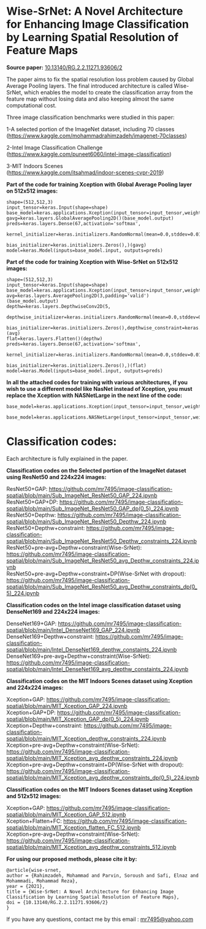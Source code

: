 # Wise-SrNet: A Novel Architecture for Enhancing Image Classification by Learning Spatial Resolution of Feature Maps

**Source paper:** [10.13140/RG.2.2.11271.93606/2](https://doi.org/10.13140/RG.2.2.11271.93606/2)

The paper aims to fix the spatial resolution loss problem caused by Global Average Pooling layers. The final introduced architecture is called Wise-SrNet, which enables the model to create the classification array from the feature map without losing data and also keeping almost the same computational cost.

Three image classification benchmarks were studied in this paper:

1-A selected portion of the ImageNet dataset, including 70 classes </br> (https://www.kaggle.com/mohammadrahimzadeh/imagenet-70classes)

2-Intel Image Classification Challenge  </br> (https://www.kaggle.com/puneet6060/intel-image-classification) </br> 

3-MIT Indoors Scenes  </br> (https://www.kaggle.com/itsahmad/indoor-scenes-cvpr-2019) </br> 

**Part of the code for training Xception with Global Average Pooling layer on 512x512 images:**

```
shape=(512,512,3)
input_tensor=keras.Input(shape=shape)
base_model=keras.applications.Xception(input_tensor=input_tensor,weights='imagenet',include_top=False)
gavg=keras.layers.GlobalAveragePooling2D()(base_model.output)
preds=keras.layers.Dense(67,activation='softmax',
                          kernel_initializer=keras.initializers.RandomNormal(mean=0.0,stddev=0.01),
                          bias_initializer=keras.initializers.Zeros(),)(gavg)
model=keras.Model(inputs=base_model.input, outputs=preds) 
```

**Part of the code for training Xception with Wise-SrNet on 512x512 images:**

```
shape=(512,512,3)
input_tensor=keras.Input(shape=shape)
base_model=keras.applications.Xception(input_tensor=input_tensor,weights='imagenet',include_top=False)
avg=keras.layers.AveragePooling2D(3,padding='valid')(base_model.output)
depthw=keras.layers.DepthwiseConv2D(5,
                                      depthwise_initializer=keras.initializers.RandomNormal(mean=0.0,stddev=0.01),
                                      bias_initializer=keras.initializers.Zeros(),depthwise_constraint=keras.constraints.NonNeg())(avg)
flat=keras.layers.Flatten()(depthw)
preds=keras.layers.Dense(67,activation='softmax',
                          kernel_initializer=keras.initializers.RandomNormal(mean=0.0,stddev=0.01),
                          bias_initializer=keras.initializers.Zeros(),)(flat)
model=keras.Model(inputs=base_model.input, outputs=preds)  
```

**In all the attached codes for training with various architectures, if you wish to use a different model like NasNet instead of Xception, you must replace the Xception with NASNetLarge in the next line of the code:**

```
base_model=keras.applications.Xception(input_tensor=input_tensor,weights='imagenet',include_top=False)

base_model=keras.applications.NASNetLarge(input_tensor=input_tensor,weights='imagenet',include_top=False)
```

# Classification codes:

Each architecture is fully explained in the paper.

**Classification codes on the Selected portion of the ImageNet dataset using ResNet50 and 224x224 images:** 

ResNet50+GAP: https://github.com/mr7495/image-classification-spatial/blob/main/Sub_ImageNet_ResNet50_GAP_224.ipynb
ResNet50+GAP+DP: https://github.com/mr7495/image-classification-spatial/blob/main/Sub_ImageNet_ResNet50_GAP_dp(0_5)_224.ipynb
ResNet50+Depthw: https://github.com/mr7495/image-classification-spatial/blob/main/Sub_ImageNet_ResNet50_Depthw_224.ipynb</br> 
ResNet50+Depthw+constraint: https://github.com/mr7495/image-classification-spatial/blob/main/Sub_ImageNet_ResNet50_Depthw_constraints_224.ipynb</br> 
ResNet50+pre-avg+Depthw+constraint(Wise-SrNet): https://github.com/mr7495/image-classification-spatial/blob/main/Sub_ImageNet_ResNet50_avg_Depthw_constraints_224.ipynb</br> 
ResNet50+pre-avg+Depthw+constraint+DP(Wise-SrNet with dropout): https://github.com/mr7495/image-classification-spatial/blob/main/Sub_ImageNet_ResNet50_avg_Depthw_constraints_dp(0_5)_224.ipynb


**Classification codes on the Intel image classification dataset using DenseNet169 and 224x224 images:** 

DenseNet169+GAP: https://github.com/mr7495/image-classification-spatial/blob/main/Intel_DenseNet169_GAP_224.ipynb</br> 
DenseNet169+Depthw+constraint: https://github.com/mr7495/image-classification-spatial/blob/main/Intel_DenseNet169_depthw_constaints_224.ipynb</br> 
DenseNet169+pre-avg+Depthw+constraint(Wise-SrNet): https://github.com/mr7495/image-classification-spatial/blob/main/Intel_DenseNet169_avg_depthw_constaints_224.ipynb</br> 

**Classification codes on the MIT Indoors Scenes dataset using Xception and 224x224 images:** 

Xception+GAP: https://github.com/mr7495/image-classification-spatial/blob/main/MIT_Xception_GAP_224.ipynb</br> 
Xception+GAP+DP: https://github.com/mr7495/image-classification-spatial/blob/main/MIT_Xception_GAP_dp(0_5)_224.ipynb</br> 
Xception+Depthw+constraint: https://github.com/mr7495/image-classification-spatial/blob/main/MIT_Xception_depthw_constraints_224.ipynb</br> 
Xception+pre-avg+Depthw+constraint(Wise-SrNet): https://github.com/mr7495/image-classification-spatial/blob/main/MIT_Xception_avg_depthw_constraints_224.ipynb</br> 
Xception+pre-avg+Depthw+constraint+DP(Wise-SrNet with dropout): https://github.com/mr7495/image-classification-spatial/blob/main/MIT_Xception_avg_depthw_constraints_dp(0_5)_224.ipynb

**Classification codes on the MIT Indoors Scenes dataset using Xception and 512x512 images:** 

Xception+GAP: https://github.com/mr7495/image-classification-spatial/blob/main/MIT_Xception_GAP_512.ipynb</br> 
Xception+Flatten+FC: https://github.com/mr7495/image-classification-spatial/blob/main/MIT_Xception_flatten_FC_512.ipynb</br> 
Xception+pre-avg+Depthw+constraint(Wise-SrNet): https://github.com/mr7495/image-classification-spatial/blob/main/MIT_Xception_avg_depthw_constraints_512.ipynb</br> 



**For using our proposed methods, please cite it by:**
 ```
@article{wise-srnet,
author = {Rahimzadeh, Mohammad and Parvin, Soroush and Safi, Elnaz and Mohammadi, Mohammad Reza},
year = {2021},
title = {Wise-SrNet: A Novel Architecture for Enhancing Image Classification by Learning Spatial Resolution of Feature Maps},
doi = {10.13140/RG.2.2.11271.93606/2}
}
 ```

 If you have any questions, contact me by this email : mr7495@yahoo.com
